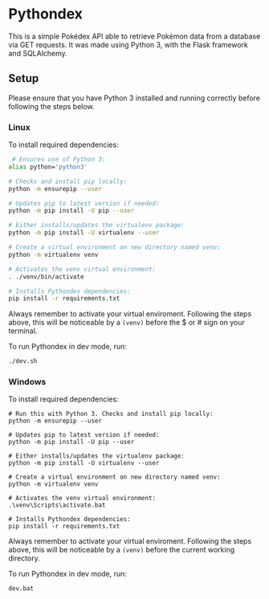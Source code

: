 # Pythondex #

This is a simple Pokédex API able to retrieve Pokémon data from a database
via GET requests. It was made using Python 3, with the Flask framework and
SQLAlchemy.

## Setup ##

Please ensure that you have Python 3 installed and running correctly before
following the steps below.

### Linux ###

To install required dependencies:

```bash
 # Ensures use of Python 3:
alias python='python3'

# Checks and install pip locally:
python -m ensurepip --user 

# Updates pip to latest version if needed:
python -m pip install -U pip --user

# Either installs/updates the virtualenv package:
python -m pip install -U virtualenv --user 

# Create a virtual environment on new directory named venv:
python -m virtualenv venv

# Activates the venv virtual environment:
. ./venv/bin/activate

# Installs Pythondex dependencies:
pip install -r requirements.txt
```

Always remember to activate your virtual enviroment. Following the steps above,
this will be noticeable by a `(venv)` before the $ or # sign on your terminal.

To run Pythondex in dev mode, run:
```bash
./dev.sh
```


### Windows ###

To install required dependencies:

```batch
# Run this with Python 3. Checks and install pip locally:
python -m ensurepip --user 

# Updates pip to latest version if needed:
python -m pip install -U pip --user

# Either installs/updates the virtualenv package:
python -m pip install -U virtualenv --user 

# Create a virtual environment on new directory named venv:
python -m virtualenv venv

# Activates the venv virtual environment:
.\venv\Scripts\activate.bat

# Installs Pythondex dependencies:
pip install -r requirements.txt
```

Always remember to activate your virtual enviroment. Following the steps above,
this will be noticeable by a `(venv)` before the current working directory.

To run Pythondex in dev mode, run:
```batch
dev.bat
```

